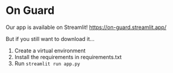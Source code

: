 # On Guard

Our app is available on Streamlit! https://on-guard.streamlit.app/

But if you still want to download it...
1. Create a virtual environment
2. Install the requirements in requirements.txt
3. Run `streamlit run app.py`
